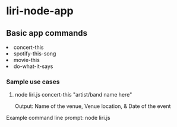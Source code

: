 # liri-node-app



<h2>Basic app commands</h2>

<li>concert-this</li>
<li>spotify-this-song</li>
<li>movie-this</li>
<li>do-what-it-says</li>

<h3>Sample use cases</h3>
<ol>
  <li>node liri.js concert-this "artist/band name here"</li>
</ol>
  <ul>Output: Name of the venue, Venue location, & Date of the event</ul>

<p>Example command line prompt: node liri.js







